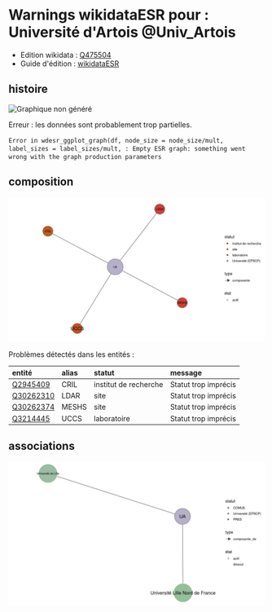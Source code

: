 Warnings wikidataESR pour : Université d'Artois @Univ_Artois
================

- Edition wikidata : [Q475504](https://www.wikidata.org/wiki/Q475504)
- Guide d'édition : [wikidataESR](https://github.com/cpesr/wikidataESR/)



## histoire 

![Graphique non généré](https://github.com/cpesr/wikidataESR/blob/master/plots/etablissements/Q475504-histoire.png) 

Erreur : les données sont probablement trop partielles.
```
Error in wdesr_ggplot_graph(df, node_size = node_size/mult, label_sizes = label_sizes/mult, : Empty ESR graph: something went wrong with the graph production parameters

``` 



## composition 

![Graphique non généré](https://github.com/cpesr/wikidataESR/blob/master/plots/etablissements/Q475504-composition.png) 



Problèmes détectés dans les entités :

|entité                                               |alias |statut                |message              |
|:----------------------------------------------------|:-----|:---------------------|:--------------------|
|[Q2945409](https://www.wikidata.org/wiki/Q2945409)   |CRIL  |institut de recherche |Statut trop imprécis |
|[Q30262310](https://www.wikidata.org/wiki/Q30262310) |LDAR  |site                  |Statut trop imprécis |
|[Q30262374](https://www.wikidata.org/wiki/Q30262374) |MESHS |site                  |Statut trop imprécis |
|[Q3214445](https://www.wikidata.org/wiki/Q3214445)   |UCCS  |laboratoire           |Statut trop imprécis |


## associations 

![Graphique non généré](https://github.com/cpesr/wikidataESR/blob/master/plots/etablissements/Q475504-associations.png) 

